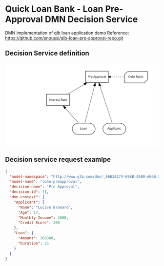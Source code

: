 # Quick Loan Bank - Loan Pre-Approval DMN Decision Service

DMN implementation of qlb loan application demo
Reference: https://github.com/snoussi/qlb-loan-pre-approval-repo.git

## Decision Service definition

![DMN model](src/main/resources/com/redhat/demo/qlb/loan-preapproval.dmn.svg)

## Decision service request examlpe

```json
{
  "model-namespace": "http://www.qlb.com/dmn/_96E3B174-69BB-4689-A66B-3A8DAA10D45D",
  "model-name": "loan-preapproval",
  "decision-name": "Pre Approval",
  "decision-id": [],
  "dmn-context": {
    "Applicant": {
      "Name": "Lucien Bramard",
      "Age": 17,
      "Monthly Income": 4000,
      "Credit Score": 300
    },
    "Loan": {
      "Amount": 300000,
      "Duration": 25
    }
  }
}
```
